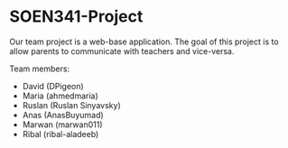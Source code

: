 # SOEN341-Project
Our team project is a web-base application. 
The goal of this project is to allow parents to communicate with teachers and vice-versa.

Team members:

- David (DPigeon)
- Maria (ahmedmaria)
- Ruslan (Ruslan Sinyavsky)
- Anas (AnasBuyumad)
- Marwan (marwan011)
- Ribal (ribal-aladeeb)

